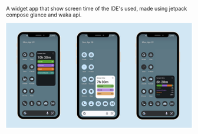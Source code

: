 A widget app that show screen time of the IDE's used, made using jetpack compose glance and waka api.

![Screenshot](ss/waka_time_ss.png)
